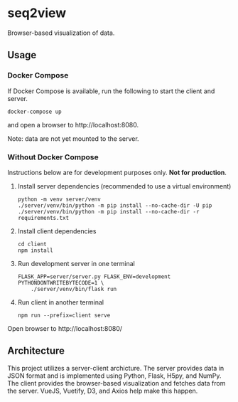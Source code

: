 # seq2view

Browser-based visualization of data.

## Usage

### Docker Compose

If Docker Compose is available, run the following to start the client and server.

```
docker-compose up
```

and open a browser to http://localhost:8080.

Note: data are not yet mounted to the server.

### Without Docker Compose

Instructions below are for development purposes only. **Not for production**.

1. Install server dependencies (recommended to use a virtual environment)
    ```
    python -m venv server/venv
    ./server/venv/bin/python -m pip install --no-cache-dir -U pip
    ./server/venv/bin/python -m pip install --no-cache-dir -r requirements.txt
    ```
1. Install client dependencies
    ```
    cd client
    npm install
    ```
1. Run development server in one terminal
    ```
    FLASK_APP=server/server.py FLASK_ENV=development PYTHONDONTWRITEBYTECODE=1 \
        ./server/venv/bin/flask run
    ```
1. Run client in another terminal
    ```
    npm run --prefix=client serve
    ```

Open browser to http://localhost:8080/

## Architecture

This project utilizes a server-client archicture. The server provides data in JSON format and is implemented using Python, Flask, H5py, and NumPy. The client provides the browser-based visualization and fetches data from the server. VueJS, Vuetify, D3, and Axios help make this happen.
